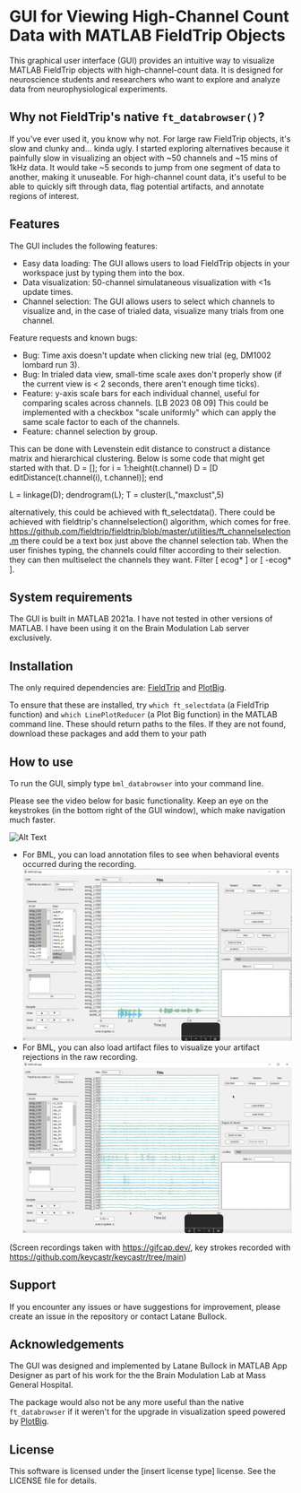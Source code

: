 GUI for Viewing High-Channel Count Data with MATLAB FieldTrip Objects
=====================================================================

This graphical user interface (GUI) provides an intuitive way to visualize MATLAB FieldTrip objects with high-channel-count data. It is designed for neuroscience students and researchers who want to explore and analyze data from neurophysiological experiments.

Why not FieldTrip's native `ft_databrowser()`? 
--------
If you've ever used it, you know why not. For large raw FieldTrip objects, it's slow and clunky and... kinda ugly.  I started exploring alternatives because it painfully slow in visualizing an object with ~50 channels and ~15 mins of 1kHz data. It would take ~5 seconds to jump from one segment of data to another, making it unuseable. For high-channel count data, it's useful to be able to quickly sift through data, flag potential artifacts, and annotate regions of interest. 

Features
--------

The GUI includes the following features:

-   Easy data loading: The GUI allows users to load FieldTrip objects in your workspace just by typing them into the box. 
-   Data visualization: 50-channel simulataneous visualization with <1s update times. 
-   Channel selection: The GUI allows users to select which channels to visualize and, in the case of trialed data, visualize many trials from one channel.

Feature requests and known bugs:

- Bug: Time axis doesn't update when clicking new trial (eg, DM1002 lombard run 3).
- Bug: In trialed data view, small-time scale axes don't properly show (if the current view is < 2 seconds, there aren't enough time ticks).
- Feature: y-axis scale bars for each individual channel, useful for comparing scales across channels. [LB 2023 08 09] This could be implemented with a checkbox "scale uniformly" which can apply the same scale factor to each of the channels. 
- Feature: channel selection by group.
  
This can be done with Levenstein edit distance to construct a distance matrix and hierarchical clustering. Below is some code that might get started with that. 
D = []; 
for i = 1:height(t.channel)
    D = [D editDistance(t.channel(i), t.channel)]; 
end

L = linkage(D);
dendrogram(L);
T = cluster(L,"maxclust",5)


alternatively, this could be achieved with ft_selectdata(). There could be achieved with fieldtrip's channelselection() algorithm, which comes for free. https://github.com/fieldtrip/fieldtrip/blob/master/utilities/ft_channelselection.m
there could be a text box just above the channel selection tab. When the user finishes typing, the channels could filter according to their selection. they can then multiselect the channels they want. Filter [ ecog* ] or [ -ecog* ]. 




System requirements
-------------------

The GUI is built in MATLAB 2021a. I have not tested in other versions of MATLAB. I have been using it on the Brain Modulation Lab server exclusively. 

Installation
------------

The only required dependencies are: [FieldTrip](https://www.fieldtriptoolbox.org/) and [PlotBig](https://www.mathworks.com/matlabcentral/fileexchange/40790-plot-big). 

To ensure that these are installed, try `which ft_selectdata` (a FieldTrip function) and `which LinePlotReducer` (a Plot Big function) in the MATLAB command line. These should return paths to the files. If they are not found, download these packages and add them to your path


How to use
----------

To run the GUI, simply type `bml_databrowser` into your command line. 

Please see the video below for basic functionality. Keep an eye on the keystrokes (in the bottom right of the GUI window), which make navigation much faster. 

![Alt Text](./basic-functionality.gif)

- For BML, you can load annotation files to see when behavioral events occurred during the recording.
![Alt Text](./load-annot.gif)
- For BML, you can also load artifact files to visualize your artifact rejections in the raw recording. 
![Alt Text](./load-artifact.gif)

(Screen recordings taken with https://gifcap.dev/, key strokes recorded with https://github.com/keycastr/keycastr/tree/main)

Support
-------

If you encounter any issues or have suggestions for improvement, please create an issue in the repository or contact Latane Bullock.

Acknowledgements
----------------

The GUI was designed and implemented by Latane Bullock in MATLAB App Designer as part of his work for the the Brain Modulation Lab at Mass General Hospital. 

The package would also not be any more useful than the native `ft_databrowser` if it weren't for the upgrade in visualization speed powered by [PlotBig](https://www.mathworks.com/matlabcentral/fileexchange/40790-plot-big). 

License
-------

This software is licensed under the [insert license type] license. See the LICENSE file for details.
